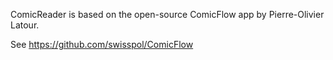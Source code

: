 ComicReader is based on the open-source ComicFlow app by Pierre-Olivier Latour.

See https://github.com/swisspol/ComicFlow
